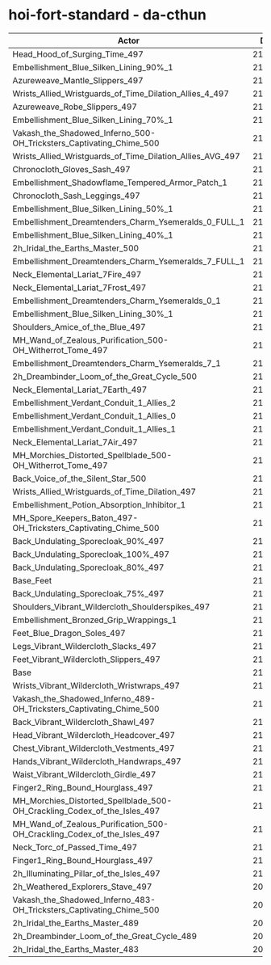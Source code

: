 # hoi-fort-standard - da-cthun
| Actor | DPS | Increase |
|---|:---:|:---:|
|Head_Hood_of_Surging_Time_497|215411|1.95%|
|Embellishment_Blue_Silken_Lining_90%_1|214582|1.56%|
|Azureweave_Mantle_Slippers_497|214229|1.39%|
|Wrists_Allied_Wristguards_of_Time_Dilation_Allies_4_497|214200|1.38%|
|Azureweave_Robe_Slippers_497|214090|1.33%|
|Embellishment_Blue_Silken_Lining_70%_1|213845|1.21%|
|Vakash_the_Shadowed_Inferno_500-OH_Tricksters_Captivating_Chime_500|213706|1.14%|
|Wrists_Allied_Wristguards_of_Time_Dilation_Allies_AVG_497|213642|1.11%|
|Chronocloth_Gloves_Sash_497|213628|1.11%|
|Embellishment_Shadowflame_Tempered_Armor_Patch_1|213509|1.05%|
|Chronocloth_Sash_Leggings_497|213420|1.01%|
|Embellishment_Blue_Silken_Lining_50%_1|213161|0.89%|
|Embellishment_Dreamtenders_Charm_Ysemeralds_0_FULL_1|213001|0.81%|
|Embellishment_Blue_Silken_Lining_40%_1|212793|0.71%|
|2h_Iridal_the_Earths_Master_500|212771|0.70%|
|Embellishment_Dreamtenders_Charm_Ysemeralds_7_FULL_1|212740|0.69%|
|Neck_Elemental_Lariat_7Fire_497|212719|0.68%|
|Neck_Elemental_Lariat_7Frost_497|212715|0.68%|
|Embellishment_Dreamtenders_Charm_Ysemeralds_0_1|212634|0.64%|
|Embellishment_Blue_Silken_Lining_30%_1|212511|0.58%|
|Shoulders_Amice_of_the_Blue_497|212468|0.56%|
|MH_Wand_of_Zealous_Purification_500-OH_Witherrot_Tome_497|212411|0.53%|
|Embellishment_Dreamtenders_Charm_Ysemeralds_7_1|212384|0.52%|
|2h_Dreambinder_Loom_of_the_Great_Cycle_500|212381|0.52%|
|Neck_Elemental_Lariat_7Earth_497|212362|0.51%|
|Embellishment_Verdant_Conduit_1_Allies_2|212321|0.49%|
|Embellishment_Verdant_Conduit_1_Allies_0|212291|0.48%|
|Embellishment_Verdant_Conduit_1_Allies_1|212258|0.46%|
|Neck_Elemental_Lariat_7Air_497|212233|0.45%|
|MH_Morchies_Distorted_Spellblade_500-OH_Witherrot_Tome_497|212191|0.43%|
|Back_Voice_of_the_Silent_Star_500|212188|0.43%|
|Wrists_Allied_Wristguards_of_Time_Dilation_497|211990|0.33%|
|Embellishment_Potion_Absorption_Inhibitor_1|211928|0.30%|
|MH_Spore_Keepers_Baton_497-OH_Tricksters_Captivating_Chime_500|211711|0.20%|
|Back_Undulating_Sporecloak_90%_497|211639|0.17%|
|Back_Undulating_Sporecloak_100%_497|211589|0.14%|
|Back_Undulating_Sporecloak_80%_497|211557|0.13%|
|Base_Feet|211539|0.12%|
|Back_Undulating_Sporecloak_75%_497|211537|0.12%|
|Shoulders_Vibrant_Wildercloth_Shoulderspikes_497|211485|0.09%|
|Embellishment_Bronzed_Grip_Wrappings_1|211456|0.08%|
|Feet_Blue_Dragon_Soles_497|211450|0.08%|
|Legs_Vibrant_Wildercloth_Slacks_497|211358|0.03%|
|Feet_Vibrant_Wildercloth_Slippers_497|211314|0.01%|
|Base|211287|0.00%|
|Wrists_Vibrant_Wildercloth_Wristwraps_497|211280|0.00%|
|Vakash_the_Shadowed_Inferno_489-OH_Tricksters_Captivating_Chime_500|211237|-0.02%|
|Back_Vibrant_Wildercloth_Shawl_497|211236|-0.02%|
|Head_Vibrant_Wildercloth_Headcover_497|211215|-0.03%|
|Chest_Vibrant_Wildercloth_Vestments_497|211211|-0.04%|
|Hands_Vibrant_Wildercloth_Handwraps_497|211211|-0.04%|
|Waist_Vibrant_Wildercloth_Girdle_497|211168|-0.06%|
|Finger2_Ring_Bound_Hourglass_497|211104|-0.09%|
|MH_Morchies_Distorted_Spellblade_500-OH_Crackling_Codex_of_the_Isles_497|210946|-0.16%|
|MH_Wand_of_Zealous_Purification_500-OH_Crackling_Codex_of_the_Isles_497|210933|-0.17%|
|Neck_Torc_of_Passed_Time_497|210868|-0.20%|
|Finger1_Ring_Bound_Hourglass_497|210501|-0.37%|
|2h_Illuminating_Pillar_of_the_Isles_497|210285|-0.47%|
|2h_Weathered_Explorers_Stave_497|209971|-0.62%|
|Vakash_the_Shadowed_Inferno_483-OH_Tricksters_Captivating_Chime_500|209867|-0.67%|
|2h_Iridal_the_Earths_Master_489|209244|-0.97%|
|2h_Dreambinder_Loom_of_the_Great_Cycle_489|208631|-1.26%|
|2h_Iridal_the_Earths_Master_483|207398|-1.84%|
